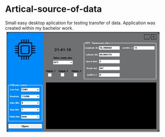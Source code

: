 # Artical-source-of-data
Small easy desktop aplication for testing transfer of data. Application was created within my bachelor work.
<img src = "app_screen.PNG">
